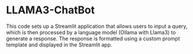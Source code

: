 # LLAMA3-ChatBot
This code sets up a Streamlit application that allows users to input a query, which is then processed by a language model (Ollama with Llama3) to generate a response. The response is formatted using a custom prompt template and displayed in the Streamlit app.
